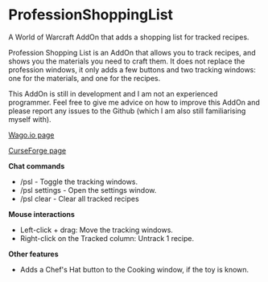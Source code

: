 # ProfessionShoppingList
A World of Warcraft AddOn that adds a shopping list for tracked recipes.

Profession Shopping List is an AddOn that allows you to track recipes, and shows you the materials you need to craft them.
It does not replace the profession windows, it only adds a few buttons and two tracking windows: one for the materials, and one for the recipes.

This AddOn is still in development and I am not an experienced programmer.
Feel free to give me advice on how to improve this AddOn and please report any issues to the Github (which I am also still familiarising myself with).

[Wago.io page](https://addons.wago.io/addons/psl)

[CurseForge page](https://www.curseforge.com/wow/addons/profession-shopping-list)

**Chat commands**

- /psl - Toggle the tracking windows.
- /psl settings - Open the settings window.
- /psl clear - Clear all tracked recipes

**Mouse interactions**

- Left-click + drag: Move the tracking windows.
- Right-click on the Tracked column: Untrack 1 recipe.

**Other features**

- Adds a Chef's Hat button to the Cooking window, if the toy is known.
